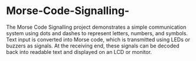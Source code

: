 # Morse-Code-Signalling-
The Morse Code Signalling project demonstrates a simple communication system using dots and dashes to represent letters, numbers, and symbols. Text input is converted into Morse code, which is transmitted using LEDs or buzzers as signals. At the receiving end, these signals can be decoded back into readable text and displayed on an LCD or monitor. 
